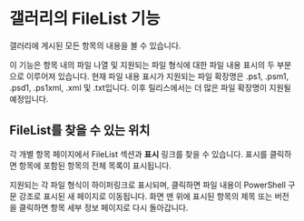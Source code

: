 # 갤러리의 FileList 기능

갤러리에 게시된 모든 항목의 내용을 볼 수 있습니다. 

이 기능은 항목 내의 파일 나열 및 지원되는 파일 형식에 대한 파일 내용 표시의 두 부분으로 이루어져 있습니다. 현재 파일 내용 표시가 지원되는 파일 확장명은 .ps1, .psm1, .psd1, .ps1xml, .xml 및 .txt입니다. 이후 릴리스에서는 더 많은 파일 확장명이 지원될 예정입니다. 

## FileList를 찾을 수 있는 위치
각 개별 항목 페이지에서 FileList 섹션과 **표시** 링크를 찾을 수 있습니다. 표시를 클릭하면 항목에 포함된 항목의 전체 목록이 표시됩니다.

지원되는 각 파일 형식이 하이퍼링크로 표시되며, 클릭하면 파일 내용이 PowerShell 구문 강조로 표시된 새 페이지로 이동됩니다. 화면 맨 위에 표시된 항목의 제목 또는 버전을 클릭하면 항목 세부 정보 페이지로 다시 돌아갑니다.


<!--HONumber=Aug16_HO3-->


